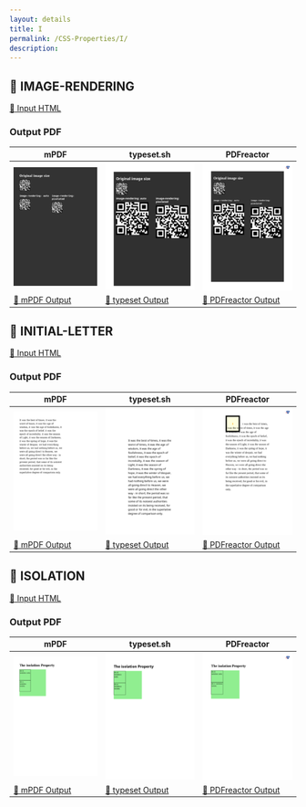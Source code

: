 ```yaml
---
layout: details
title: I
permalink: /CSS-Properties/I/
description: 
---
```




## 🔬 IMAGE-RENDERING

[📄 Input HTML](https://raw.githubusercontent.com/azettl/compare.html2pdf.tools/master//html/CSS%20Properties/I/image-rendering.html)

### Output PDF

| mPDF | typeset.sh | PDFreactor |
|---------|---------|---------|
| ![mPDF Preview](mpdf__html_CSS_Properties_I_image-rendering.html.png) | ![typeset Preview](typeset__html_CSS_Properties_I_image-rendering.html.png) | ![PDFreactor Preview](pdfreactor__html_CSS_Properties_I_image-rendering.html.png) |
| [📕 mPDF Output](mpdf__html_CSS_Properties_I_image-rendering.html.pdf) | [📕 typeset Output](typeset__html_CSS_Properties_I_image-rendering.html.pdf) | [📕 PDFreactor Output](pdfreactor__html_CSS_Properties_I_image-rendering.html.pdf) |

## 🔬 INITIAL-LETTER

[📄 Input HTML](https://raw.githubusercontent.com/azettl/compare.html2pdf.tools/master//html/CSS%20Properties/I/initial-letter.html)

### Output PDF

| mPDF | typeset.sh | PDFreactor |
|---------|---------|---------|
| ![mPDF Preview](mpdf__html_CSS_Properties_I_initial-letter.html.png) | ![typeset Preview](typeset__html_CSS_Properties_I_initial-letter.html.png) | ![PDFreactor Preview](pdfreactor__html_CSS_Properties_I_initial-letter.html.png) |
| [📕 mPDF Output](mpdf__html_CSS_Properties_I_initial-letter.html.pdf) | [📕 typeset Output](typeset__html_CSS_Properties_I_initial-letter.html.pdf) | [📕 PDFreactor Output](pdfreactor__html_CSS_Properties_I_initial-letter.html.pdf) |

## 🔬 ISOLATION

[📄 Input HTML](https://raw.githubusercontent.com/azettl/compare.html2pdf.tools/master//html/CSS%20Properties/I/isolation.html)

### Output PDF

| mPDF | typeset.sh | PDFreactor |
|---------|---------|---------|
| ![mPDF Preview](mpdf__html_CSS_Properties_I_isolation.html.png) | ![typeset Preview](typeset__html_CSS_Properties_I_isolation.html.png) | ![PDFreactor Preview](pdfreactor__html_CSS_Properties_I_isolation.html.png) |
| [📕 mPDF Output](mpdf__html_CSS_Properties_I_isolation.html.pdf) | [📕 typeset Output](typeset__html_CSS_Properties_I_isolation.html.pdf) | [📕 PDFreactor Output](pdfreactor__html_CSS_Properties_I_isolation.html.pdf) |


